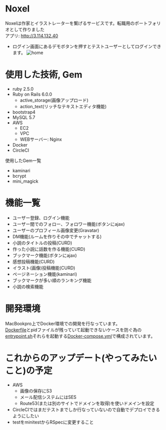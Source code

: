 # Noxel

Noxelは作家とイラストレーターを繋げるサービスです。転職用のポートフォリオとして作りました  
アプリ: http://3.114.132.40  
* ログイン画面にあるデモボタンを押すとテストユーザーとしてログインできます。
![home](https://user-images.githubusercontent.com/51396383/66777923-384dab80-ef05-11e9-9ee2-96e84c1e7059.png)

# 使用した技術, Gem
* ruby 2.5.0  
* Ruby on Rails 6.0.0  
  * active_storage(画像アップロード)  
  * action_text(リッチなテキストエディタ機能)  
* bootstrap4  
* MySQL 5.7  
* AWS  
  * EC2  
  * VPC  
  * WEBサーバー: Nginx   
* Docker
* CircleCI

使用したGem一覧
* kaminari  
* bcrypt  
* mini_magick  

# 機能一覧
* ユーザー登録、ログイン機能  
* ユーザー間でのフォロー、フォロワー機能(ボタンにajax)   
* ユーザーのプロフィール画像変更(Gravatar)  
* DM機能(ルームを作りその中でチャットする)  
* 小説のタイトルの投稿(CURD)  
* 作った小説に話数を作る機能(CURD)  
* ブックマーク機能(ボタンにajax)  
* 感想投稿機能(CURD)  
* イラスト(画像)投稿機能(CURD)  
* ページネーション機能(kaminari)  
* ブックマークが多い順のランキング機能  
* 小説の検索機能  

# 開発環境
MacBookpro上でDocker環境での開発を行なっています。  
[Dockerfile](/Dockerfile)とpidファイルが残っていて起動できないケースを防ぐ為の[entrypoint.sh](/entrypoint.sh)それらを起動する[Docker-compose.yml](/Docker-compose.yml)で構成されています。

# これからのアップデート(やってみたいこと)の予定
* AWS  
  * 画像の保存にS3  
  * メール配信システムにはSES  
  * Route53(または別のサイトでドメインを取得)を使いドメインを設定  
* CircleCIではまだテストまでしか行なっていないので自動でデプロイできるようにしたい
* testをminitestからRSpecに変更すること
